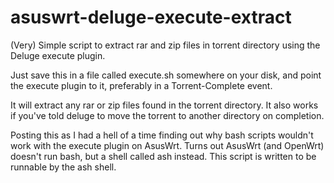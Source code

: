 # asuswrt-deluge-execute-extract
(Very) Simple script to extract rar and zip files in torrent directory using the Deluge execute plugin.

Just save this in a file called execute.sh somewhere on your disk, and point the execute plugin to it, preferably in a Torrent-Complete event.

It will extract any rar or zip files found in the torrent directory. It also works if you've told deluge to move the torrent to another directory on completion.

Posting this as I had a hell of a time finding out why bash scripts wouldn't work with the execute plugin on AsusWrt. Turns out AsusWrt (and OpenWrt) doesn't run bash, but a shell called ash instead. This script is written to be runnable by the ash shell.
